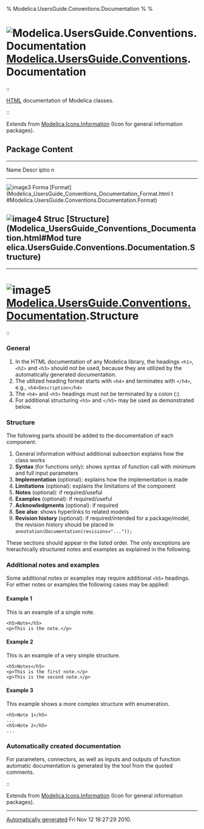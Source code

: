 % Modelica.UsersGuide.Conventions.Documentation
% 
% 

![Modelica.UsersGuide.Conventions.Documentation](Modelica.UsersGuide.ConventionsI.png) [Modelica.UsersGuide.Conventions](Modelica_UsersGuide_Conventions.html#Modelica.UsersGuide.Conventions).Documentation
============================================================================================================================================================================================================

::

[HTML](http://www.w3c.org/) documentation of Modelica classes.

::

Extends from
[Modelica.Icons.Information](Modelica_Icons.html#Modelica.Icons.Information)
(Icon for general information packages).

Package Content
---------------

  ------------------------------------------------------------------------
  Name                                                               Descr
                                                                     iptio
                                                                     n
  ------------------------------------------------------------------ -----
  ![image3](Modelica.UsersGuide.Conventions.DocumentationS.png)      Forma
  [Format](Modelica_UsersGuide_Conventions_Documentation_Format.html t
  #Modelica.UsersGuide.Conventions.Documentation.Format)             

  ![image4](Modelica.UsersGuide.Conventions.DocumentationS.png)      Struc
  [Structure](Modelica_UsersGuide_Conventions_Documentation.html#Mod ture
  elica.UsersGuide.Conventions.Documentation.Structure)              
  ------------------------------------------------------------------------

* * * * *

![image5](Modelica.UsersGuide.ConventionsI.png) [Modelica.UsersGuide.Conventions.Documentation](Modelica_UsersGuide_Conventions_Documentation.html#Modelica.UsersGuide.Conventions.Documentation).Structure
===========================================================================================================================================================================================================

::

### General

1.  In the HTML documentation of any Modelica library, the headings
    `<h1>`, `<h2>` and `<h3>` should not be used, because they are
    utilized by the automatically generated documentation.
2.  The utilized heading format starts with `<h4>` and terminates with
    `</h4>`, e.g., `<h4>Description</h4>`
3.  The `<h4>` and `<h5>` headings must not be terminated by a colon
    (:).
4.  For additional structuring `<h5>` and `</h5>` may be used as
    demonstrated below.

### Structure

The following parts should be added to the documentation of each
component:

1.  General information without additional subsection explains how the
    class works
2.  **Syntax** (for functions only): shows syntax of function call with
    minimum and full input parameters
3.  **Implementation** (optional): explains how the implementation is
    made
4.  **Limitations** (optional): explains the limitations of the
    component
5.  **Notes** (optional): if required/useful
6.  **Examples** (optional): if required/useful
7.  **Acknowledgments** (optional): if required
8.  **See also**: shows hyperlinks to related models
9.  **Revision history** (optional): if required/intended for a
    package/model, the revision history should be placed in
    `annotation(Documentation(revisions="..."));`

These sections should appear in the listed order. The only exceptions
are hierachically structured notes and examples as explained in the
following.

### Additional notes and examples

Some additional notes or examples may require additional `<h5>`
headings. For either notes or examples the following cases may be
applied:

#### Example 1

This is an example of a single note.

    <h5>Note</h5>
    <p>This is the note.</p>

#### Example 2

This is an example of a very simple structure.

    <h5>Notes</h5>
    <p>This is the first note.</p>
    <p>This is the second note.</p>

#### Example 3

This example shows a more complex structure with enumeration.

    <h5>Note 1</h5>
    ...
    <h5>Note 2</h5>
    ...

### Automatically created documentation

For parameters, connectors, as well as inputs and outputs of function
automatic documentation is generated by the tool from the quoted
comments.

::

Extends from
[Modelica.Icons.Information](Modelica_Icons.html#Modelica.Icons.Information)
(Icon for general information packages).

* * * * *

[Automatically generated](http://www.3ds.com/) Fri Nov 12 16:27:29 2010.
